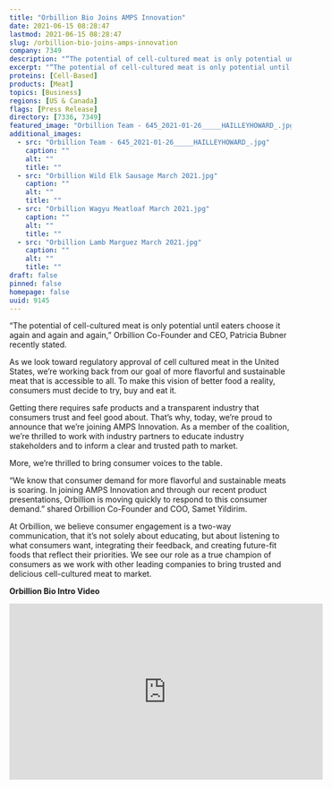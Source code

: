 ```yaml
---
title: "Orbillion Bio Joins AMPS Innovation"
date: 2021-06-15 08:28:47
lastmod: 2021-06-15 08:28:47
slug: /orbillion-bio-joins-amps-innovation
company: 7349
description: "“The potential of cell-cultured meat is only potential until eaters choose it again and again and again,” Orbillion Co-Founder and CEO, Patricia Bubner recently stated.As we look toward regulatory approval of cell cultured meat in the United States, we’re working back from our goal of more flavorful and sustainable meat that is accessible to all. To make this vision of better food a reality, consumers must decide to try, buy and eat it."
excerpt: "“The potential of cell-cultured meat is only potential until eaters choose it again and again and again,” Orbillion Co-Founder and CEO, Patricia Bubner recently stated.As we look toward regulatory approval of cell cultured meat in the United States, we’re working back from our goal of more flavorful and sustainable meat that is accessible to all. To make this vision of better food a reality, consumers must decide to try, buy and eat it."
proteins: [Cell-Based]
products: [Meat]
topics: [Business]
regions: [US & Canada]
flags: [Press Release]
directory: [7336, 7349]
featured_image: "Orbillion Team - 645_2021-01-26_____HAILLEYHOWARD_.jpg"
additional_images:
  - src: "Orbillion Team - 645_2021-01-26_____HAILLEYHOWARD_.jpg"
    caption: ""
    alt: ""
    title: ""
  - src: "Orbillion Wild Elk Sausage March 2021.jpg"
    caption: ""
    alt: ""
    title: ""
  - src: "Orbillion Wagyu Meatloaf March 2021.jpg"
    caption: ""
    alt: ""
    title: ""
  - src: "Orbillion Lamb Marguez March 2021.jpg"
    caption: ""
    alt: ""
    title: ""
draft: false
pinned: false
homepage: false
uuid: 9145
---
```

<p>“The potential of cell-cultured meat is only potential until eaters choose it again and again and again,” Orbillion Co-Founder and CEO, Patricia Bubner recently stated.</p>

<p>As we look toward regulatory approval of cell cultured meat in the United States, we’re working back from our goal of more flavorful and sustainable meat that is accessible to all. To make this vision of better food a reality, consumers must decide to try, buy and eat it.</p>

<p>Getting there requires safe products and a transparent industry that consumers trust and feel good about. That’s why, today, we’re proud to announce that we’re joining AMPS Innovation. As a member of the coalition, we’re thrilled to work with industry partners to educate industry stakeholders and to inform a clear and trusted path to market.</p>

<p>More, we’re thrilled to bring consumer voices to the table.</p>

<p>“We know that consumer demand for more flavorful and sustainable meats is soaring. In joining AMPS Innovation and through our recent product presentations, Orbillion is moving quickly to respond to this consumer demand.” shared Orbillion Co-Founder and COO, Samet Yildirim.</p>

<p>At Orbillion, we believe consumer engagement is a two-way communication, that it’s not solely about educating, but about listening to what consumers want, integrating their feedback, and creating future-fit foods that reflect their priorities. We see our role as a true champion of consumers as we work with other leading companies to bring trusted and delicious cell-cultured meat to market.</p>

<p><strong>Orbillion Bio Intro Video</strong></p>

<p><iframe allow="accelerometer; autoplay; clipboard-write; encrypted-media; gyroscope; picture-in-picture" allowfullscreen="" frameborder="0" height="315" src="https://www.youtube.com/embed/Rql0eteqQ-o" title="YouTube video player" width="560"></iframe></p>
